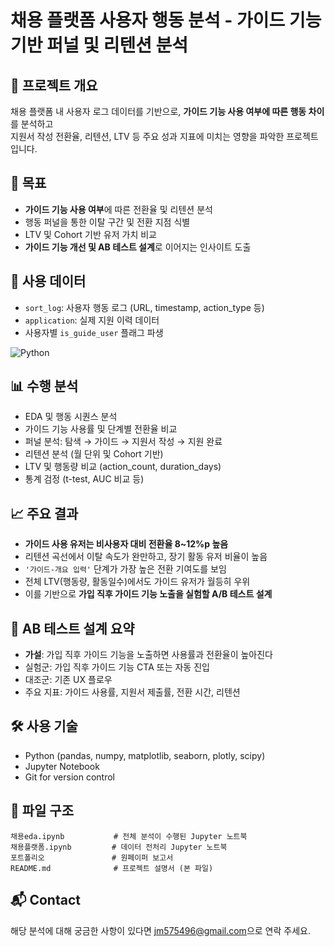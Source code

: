 # 채용 플랫폼 사용자 행동 분석 - 가이드 기능 기반 퍼널 및 리텐션 분석

## 📌 프로젝트 개요
채용 플랫폼 내 사용자 로그 데이터를 기반으로, **가이드 기능 사용 여부에 따른 행동 차이**를 분석하고  
지원서 작성 전환율, 리텐션, LTV 등 주요 성과 지표에 미치는 영향을 파악한 프로젝트입니다.

## 🎯 목표
- **가이드 기능 사용 여부**에 따른 전환율 및 리텐션 분석
- 행동 퍼널을 통한 이탈 구간 및 전환 지점 식별
- LTV 및 Cohort 기반 유저 가치 비교
- **가이드 기능 개선 및 AB 테스트 설계**로 이어지는 인사이트 도출

## 🧪 사용 데이터
- `sort_log`: 사용자 행동 로그 (URL, timestamp, action_type 등)
- `application`: 실제 지원 이력 데이터
- 사용자별 `is_guide_user` 플래그 파생

![Python](https://img.shields.io/badge/Python-3.10-blue?logo=python)

## 📊 수행 분석
- EDA 및 행동 시퀀스 분석
- 가이드 기능 사용률 및 단계별 전환율 비교
- 퍼널 분석: 탐색 → 가이드 → 지원서 작성 → 지원 완료
- 리텐션 분석 (월 단위 및 Cohort 기반)
- LTV 및 행동량 비교 (action_count, duration_days)
- 통계 검정 (t-test, AUC 비교 등)

## 📈 주요 결과
- **가이드 사용 유저는 비사용자 대비 전환율 8~12%p 높음**
- 리텐션 곡선에서 이탈 속도가 완만하고, 장기 활동 유저 비율이 높음
- `'가이드-개요 입력'` 단계가 가장 높은 전환 기여도를 보임
- 전체 LTV(행동량, 활동일수)에서도 가이드 유저가 월등히 우위
- 이를 기반으로 **가입 직후 가이드 기능 노출을 실험할 A/B 테스트 설계**

## 🧪 AB 테스트 설계 요약
- **가설**: 가입 직후 가이드 기능을 노출하면 사용률과 전환율이 높아진다
- 실험군: 가입 직후 가이드 기능 CTA 또는 자동 진입
- 대조군: 기존 UX 플로우
- 주요 지표: 가이드 사용률, 지원서 제출률, 전환 시간, 리텐션

## 🛠️ 사용 기술
- Python (pandas, numpy, matplotlib, seaborn, plotly, scipy)
- Jupyter Notebook
- Git for version control

## 📂 파일 구조
```
채용eda.ipynb           # 전체 분석이 수행된 Jupyter 노트북
채용플랫폼.ipynb         # 데이터 전처리 Jupyter 노트북
포트폴리오               # 원페이퍼 보고서
README.md              # 프로젝트 설명서 (본 파일)
```

## 📬 Contact
해당 분석에 대해 궁금한 사항이 있다면 [jm575496@gmail.com](mailto:jm575496@gmail.com)으로 연락 주세요.
